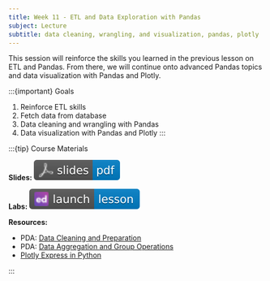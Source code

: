 ```yaml
---
title: Week 11 - ETL and Data Exploration with Pandas
subject: Lecture
subtitle: data cleaning, wrangling, and visualization, pandas, plotly
---
```


This session will reinforce the skills you learned in the previous lesson on ETL and Pandas. From there, we will continue onto advanced Pandas topics and data visualization with Pandas and Plotly.

:::{important} Goals
1. Reinforce ETL skills
2. Fetch data from database
3. Data cleaning and wrangling with Pandas
4. Data visualization with Pandas and Plotly
:::

:::{tip} Course Materials

**Slides:** [![](images/slides-pdf-blue-adobeacrobatreader.svg)][pdf link1]

**Labs:** [![](images/launch-lesson-blue-ed.svg)][notebook link]

**Resources:**
* PDA: [Data Cleaning and Preparation][pda link1]
* PDA: [Data Aggregation and Group Operations][pda link2]
* [Plotly Express in Python][plotly link]

:::

[pdf link1]: https://khlee42.github.io/datahandling-content-pdf/pandasadvanced_ws.pdf
[notebook link]: https://edstem.org/us/courses/46034/lessons/81020
[pda link1]: https://wesmckinney.com/book/data-cleaning
[pda link2]: https://wesmckinney.com/book/data-aggregation
[plotly link]: https://plotly.com/python/plotly-express/